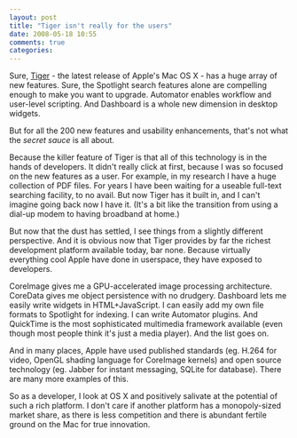 ```yaml
---
layout: post
title: "Tiger isn't really for the users"
date: 2008-05-18 10:55
comments: true
categories: 
---
```


Sure, [Tiger](http://www.apple.com/macosx) - the latest release of Apple's Mac OS X - has a huge array of new features.  Sure, the Spotlight search features alone are compelling enough to make you want to upgrade. Automator enables workflow and user-level scripting.  And Dashboard is a whole new dimension in desktop widgets.

But for all the 200 new features and usability enhancements, that's not what the *secret sauce* is all about.
<!--more-->

Because the killer feature of Tiger is that all of this technology is in the hands of developers.  It didn't really click at first, because I was so focused on the new features as a user.  For example, in my research I have a huge collection of PDF files.  For years I have been waiting for a useable full-text searching facility, to no avail.  But now Tiger has it built in, and I can't imagine going back now I have it.  (It's a bit like the transition from using a dial-up modem to having broadband at home.)

But now that the dust has settled, I see things from a slightly different perspective.  And it is obvious now that Tiger provides by far the richest development platform available today, bar none.  Because virtually everything cool Apple have done in userspace, they have exposed to developers.

CoreImage gives me a GPU-accelerated image processing architecture.  CoreData gives me object persistence with no drudgery.  Dashboard lets me easily write widgets in HTML+JavaScript.  I can easily add my own file formats to Spotlight for indexing.  I can write Automator plugins.  And QuickTime is the most sophisticated multimedia framework available (even though most people think it's just a media player).  And the list goes on.

And in many places, Apple have used published standards (eg. H.264 for video, OpenGL shading language for CoreImage kernels) and open source technology (eg. Jabber for instant messaging, SQLite for database).  There are many more examples of this.

So as a developer, I look at OS X and positively salivate at the potential of such a rich platform.  I don't care if another platform has a monopoly-sized market share, as there is less competition and there is abundant fertile ground on the Mac for true innovation.
